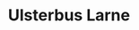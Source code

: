 ---
title: "Ulsterbus Larne"
address: "Ulsterbus Larne, Circular Road, Larne, Antrim, BT40 3AE"
tel: "+44 (0)28 2827 2345"
county: "Antrim"
category: "Bus Services"
type: "Content"
lat: "54.85028076171875"
lng: "-5.822878837585449"
---